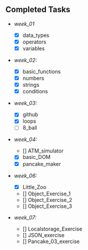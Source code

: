 ## Completed Tasks

- _week_01_
  - [x] data_types
  - [x] operators
  - [x] variables
- _week_02:_
  - [x] basic_functions
  - [x] numbers
  - [x] strings
  - [x] conditions
- _week_03:_
  - [x] github
  - [x] loops
  - [ ] 8_ball
- _week_04:_

  - [] ATM_simulator
  - [x] basic_DOM
  - [x] pancake_maker

- _week_06:_

  - [x] Little_Zoo
  - [] Object_Exercise_1
  - [] Object_Exercise_2
  - [] Object_Exercise_3

- _week_07:_
  - [] Localstorage_Exercise
  - [] JSON_exercise
  - [] Pancake_03_exercise
